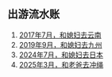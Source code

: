 ## 出游流水账

1. [2017年7月，和媳妇去云南](./yunnan)
1. [2019年9月，和媳妇去九州](./kyushu)
1. [2024年7月，和媳妇去日本](./japan)
1. [2025年3月，和老爸去冲绳](./okinawa)
